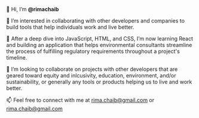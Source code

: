 👋 Hi, I’m **@rimachaib**

👀 I’m interested in collaborating with other developers and companies to build tools that help individuals work and live better.

🌱 After a deep dive into JavaScript, HTML, and CSS, I’m now learning React and building an application that helps environmental consultants streamline the process of fulfilling regulatory requirements throughout a project's timeline.

💞️ I’m looking to collaborate on projects with other developers that are geared toward equity and inlcusivity, education, environment, and/or sustainability, or generally any tools or products helping us to live and work better. 

📫 Feel free to connect with me at rima.chaib@gmail.com or rima.chaib@gmail.com


